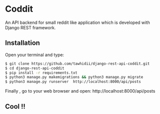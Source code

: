 # Coddit


An API backend for small reddit like application which is developed with Django REST framework.



## Installation

Open your terminal and type:

```sh
$ git clone https://github.com/tawhidii/django-rest-api-coddit.git
$ cd django-rest-api-coddit
$ pip install -r requirements.txt
$ python3 manage.py makemigrations && python3 manage.py migrate
$ python3 manage.py runserver  http://localhost:8000/api/posts
```
Finally , go to your web browser and open: http://localhost:8000/api/posts

## Cool !!
